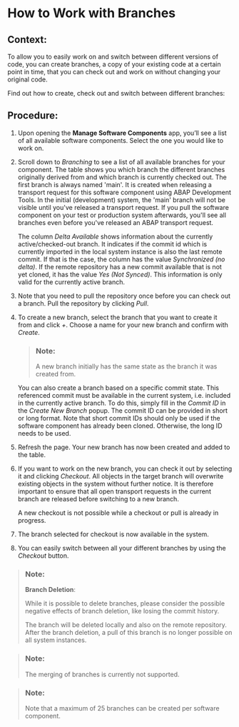 <!-- loio6b2f0bfc14cb47ef888f01784c92e1bf -->

# How to Work with Branches



<a name="loio6b2f0bfc14cb47ef888f01784c92e1bf__section_cp5_dlg_lkb"/>

## Context:

To allow you to easily work on and switch between different versions of code, you can create branches, a copy of your existing code at a certain point in time, that you can check out and work on without changing your original code.

Find out how to create, check out and switch between different branches:



<a name="loio6b2f0bfc14cb47ef888f01784c92e1bf__section_k2l_glg_lkb"/>

## Procedure:

1.  Upon opening the **Manage Software Components** app, you’ll see a list of all available software components. Select the one you would like to work on.

2.  Scroll down to *Branching* to see a list of all available branches for your component. The table shows you which branch the different branches originally derived from and which branch is currently checked out. The first branch is always named 'main'. It is created when releasing a transport request for this software component using ABAP Development Tools. In the initial \(development\) system, the 'main' branch will not be visible until you've released a transport request. If you pull the software component on your test or production system afterwards, you'll see all branches even before you've released an ABAP transport request.

    The column *Delta Available* shows information about the currently active/checked-out branch. It indicates if the commit id which is currently imported in the local system instance is also the last remote commit. If that is the case, the column has the value *Synchronized \(no delta\)*. If the remote repository has a new commit available that is not yet cloned, it has the value *Yes \(Not Synced\)*. This information is only valid for the currently active branch.

3.  Note that you need to pull the repository once before you can check out a branch. Pull the repository by clicking *Pull*.

4.  To create a new branch, select the branch that you want to create it from and click *+*. Choose a name for your new branch and confirm with *Create*.

    > ### Note:  
    > A new branch initially has the same state as the branch it was created from.

    You can also create a branch based on a specific commit state. This referenced commit must be available in the current system, i.e. included in the currently active branch. To do this, simply fill in the *Commit ID* in the *Create New Branch* popup. The commit ID can be provided in short or long format. Note that short commit IDs should only be used if the software component has already been cloned. Otherwise, the long ID needs to be used.

5.  Refresh the page. Your new branch has now been created and added to the table.

6.  If you want to work on the new branch, you can check it out by selecting it and clicking *Checkout*. All objects in the target branch will overwrite existing objects in the system without further notice. It is therefore important to ensure that all open transport requests in the current branch are released before switching to a new branch.

    A new checkout is not possible while a checkout or pull is already in progress.

7.  The branch selected for checkout is now available in the system.

8.  You can easily switch between all your different branches by using the *Checkout* button.


> ### Note:  
> **Branch Deletion**:
> 
> While it is possible to delete branches, please consider the possible negative effects of branch deletion, like losing the commit history.
> 
> The branch will be deleted locally and also on the remote repository. After the branch deletion, a pull of this branch is no longer possible on all system instances.

> ### Note:  
> The merging of branches is currently not supported.

> ### Note:  
> Note that a maximum of 25 branches can be created per software component.

